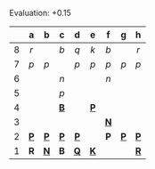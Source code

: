 Evaluation: +0.15



|     |  a  |  b  |  c  |  d  |  e  |  f  |  g  |  h  |
|:---:|:---:|:---:|:---:|:---:|:---:|:---:|:---:|:---:|
|  8  |  _r_  |     |  _b_  |  _q_  |  _k_  |  _b_  |     |  _r_  |
|  7  |  _p_  |  _p_  |     |  _p_  |  _p_  |  _p_  |  _p_  |  _p_  |
|  6  |     |     |  _n_  |     |     |  _n_  |     |     |
|  5  |     |     |  _p_  |     |     |     |     |     |
|  4  |     |     |  [**B**](http://localhost:8080/api/chess/select?square=c4)  |     |  [**P**](http://localhost:8080/api/chess/select?square=e4)  |     |     |     |
|  3  |     |     |     |     |     |  [**N**](http://localhost:8080/api/chess/select?square=f3)  |     |     |
|  2  |  [**P**](http://localhost:8080/api/chess/select?square=a2)  |  [**P**](http://localhost:8080/api/chess/select?square=b2)  |  [**P**](http://localhost:8080/api/chess/select?square=c2)  |  [**P**](http://localhost:8080/api/chess/select?square=d2)  |     |  **P**  |  [**P**](http://localhost:8080/api/chess/select?square=g2)  |  [**P**](http://localhost:8080/api/chess/select?square=h2)  |
|  1  |  **R**  |  [**N**](http://localhost:8080/api/chess/select?square=b1)  |  **B**  |  [**Q**](http://localhost:8080/api/chess/select?square=d1)  |  [**K**](http://localhost:8080/api/chess/select?square=e1)  |     |     |  [**R**](http://localhost:8080/api/chess/select?square=h1)  |